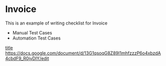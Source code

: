 # Invoice

This is an example of writing checklist for Invoice
- Manual Test Cases
- Automation Test Cases



[title](https://docs.google.com/document/d/13G1qsoqG8Z89I1mhfzzzP6o4xbzdA4cbdF9_R0jyDlY/edit)
https://docs.google.com/document/d/13G1qsoqG8Z89I1mhfzzzP6o4xbzdA4cbdF9_R0jyDlY/edit

